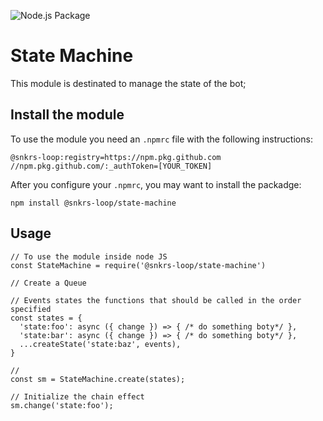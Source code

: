 ![Node.js Package](https://github.com/snkrs-loop/queue/workflows/Node.js%20Package/badge.svg)

# State Machine
This module is destinated to manage the state of the bot;

## Install the module
To use the module you need an ``` .npmrc ``` file with the following instructions:
```
@snkrs-loop:registry=https://npm.pkg.github.com
//npm.pkg.github.com/:_authToken=[YOUR_TOKEN]
```

After you configure your ``` .npmrc ```, you may want to install the packadge:
```
npm install @snkrs-loop/state-machine
```

## Usage
```
// To use the module inside node JS
const StateMachine = require('@snkrs-loop/state-machine')

// Create a Queue

// Events states the functions that should be called in the order specified
const states = {
  'state:foo': async ({ change }) => { /* do something boty*/ },
  'state:bar': async ({ change }) => { /* do something boty*/ },
  ...createState('state:baz', events),
}

//
const sm = StateMachine.create(states);

// Initialize the chain effect
sm.change('state:foo');

```
